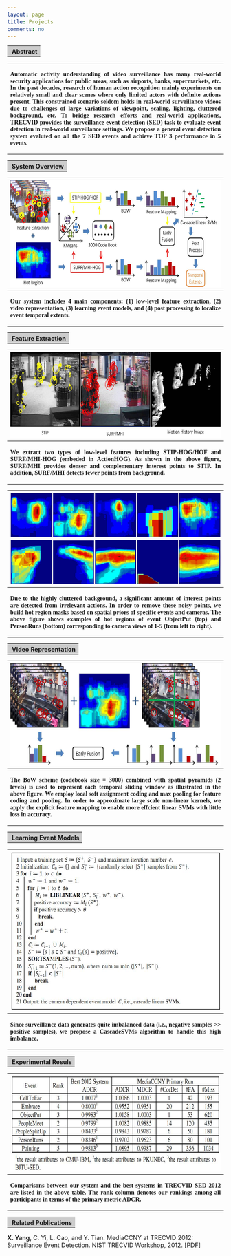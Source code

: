 ```yaml
---
layout: page
title: Projects
comments: no
---
```


<table width="650" border="0" align="center">
<tr>
<th align="left" bgcolor="#CCCCCC" scope="col">&nbsp;<strong class="style16">Abstract</strong></th>
</tr>
</table>

<table width="650" border="0" align="center">
<tr>
<th scope="col"><p style="font-family: times" align="justify">Automatic activity understanding of video surveillance has many real-world security applications for public areas, such as airports, banks, supermarkets, etc. In the past decades, research of human action recognition mainly experiments on relatively small and clear scenes where only limited actors with definite actions present. This constrained scenario seldom holds in real-world surveillance videos due to challenges of large variations of viewpoint, scaling, lighting, cluttered background, etc. To bridge research efforts and real-world applications, TRECVID provides the surveillance event detection (SED) task to evaluate event detection in real-world surveillance settings. We propose a general event detection system evaluted on all the 7 SED events and achieve TOP 3 performance in 5 events. </p></th>
</tr>
</table>



<table width="650" border="0" align="center">
<tr>
<th align="left" bgcolor="#CCCCCC" scope="col">&nbsp;<strong class="style16">System Overview</strong></th>
</tr>
</table>

<table width="650" border="0" align="center">
<tr>
<th scope="col"><img src="SED12.jpg" width="650" height="250"></th>
</tr>

<tr>
<th><p style="font-family: times" align="justify">Our system includes 4 main components: (1) low-level feature extraction, (2) video representation, (3) learning event models, and (4) post processing to localize event temporal extents.</p></th>
</tr>
</table>



<table width="650" border="0" align="center">
<tr>
<th align="left" bgcolor="#CCCCCC" scope="col">&nbsp;<strong class="style16">Feature Extraction</strong></th>
</tr>
</table>

<table width="650" border="0" align="center">
<tr>
<th scope="col"><img src="SED12_Feature.jpg" width="650" height="201"></th>
</tr>

<tr>
<th><p style="font-family: times" align="justify">We extract two types of low-level features including STIP-HOG/HOF and SURF/MHI-HOG (embeded in ActionHOG). As shown in the above figure, SURF/MHI provides denser and complementary interest points to STIP. In addition, SURF/MHI detects fewer points from background.</p></th>
</tr>
</table>

<table width="650" border="0" align="center">
<tr>
<th scope="col"><img src="SED12_Mask.jpg" width="650" height="214"></th>
</tr>

<tr>
<th><p style="font-family: times" align="justify">Due to the highly cluttered background, a significant amount of interest points are detected from irrelevant actions. In order to remove these noisy points, we build hot region masks based on spatial priors of specific events and cameras. The above figure shows examples of hot regions of event ObjectPut (top) and PersonRuns (bottom) corresponding to camera views of 1-5 (from left to right).</p></th>
</tr>
</table>



<table width="650" border="0" align="center">
<tr>
<th align="left" bgcolor="#CCCCCC" scope="col">&nbsp;<strong class="style16">Video Representation</strong></th>
</tr>
</table>

<table width="650" border="0" align="center">
<tr>
<th scope="col"><img src="SED12_Representation.jpg" width="650" height="240"></th>
</tr>

<tr>
<th><p style="font-family: times" align="justify">The BoW scheme (codebook size = 3000) combined with spatial pyramids (2 levels) is used to represent each temporal sliding window as illustrated in the above figure. We employ local soft assignment coding and max pooling for feature coding and pooling. In order to approximate large scale non-linear kernels, we apply the explicit feature mapping to enable more effcient linear SVMs with little loss in accuracy.</p></th>
</tr>
</table>



<table width="650" border="0" align="center">
<tr>
<th align="left" bgcolor="#CCCCCC" scope="col">&nbsp;<strong class="style16">Learning Event Models</strong></th>
</tr>
</table>

<table width="650" border="0" align="center">
<tr>
<th scope="col"><img src="SED12_Cascade.jpg" width="550" height="371"></th>
</tr>

<tr>
<th><p style="font-family: times" align="justify">Since surveillance data generates quite imbalanced data (i.e., negative samples >> positive samples), we propose a CascadeSVMs algorithm to handle this high imbalance.</p></th>
</tr>
</table>



<table width="650" border="0" align="center">
<tr>
<th align="left" bgcolor="#CCCCCC" scope="col">&nbsp;<strong class="style16">Experimental Resuls</strong></th>
</tr>
</table>

<table width="650" border="0" align="center">
<tr>
<th scope="col"><img src="SED12_Results.jpg" width="650" height="224"></th>
</tr>

<tr>
<th><p style="font-family: times" align="justify">Comparisons between our system and the best systems in TRECVID SED 2012 are listed in the above table. The rank column denotes our rankings among all participants in terms of the primary metric ADCR.</p></th>
</tr>
</table>



<table width="650" border="0" align="center">
<tr>
<th align="left" bgcolor="#CCCCCC" scope="col">&nbsp;<strong class="style16">Related Publications</strong></th>
</tr>
</table>

**X. Yang**, C. Yi, L. Cao, and Y. Tian. MediaCCNY at TRECVID 2012: Surveillance Event Detection. NIST TRECVID Workshop, 2012. [[PDF](/publications/papers/TRECVID_2012_SED.pdf)]